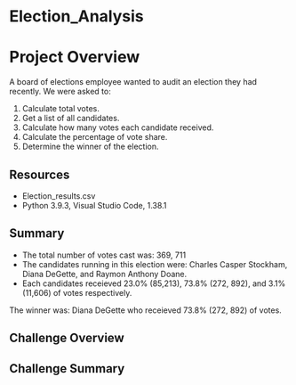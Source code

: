 # Election_Analysis

# Project Overview
A board of elections employee wanted to audit an election they had recently. We were asked to:
1. Calculate total votes.
2. Get a list of all candidates.
3. Calculate how many votes each candidate received.
4. Calculate the percentage of vote share.
5. Determine the winner of the election. 

## Resources
- Election_results.csv
- Python 3.9.3, Visual Studio Code, 1.38.1

## Summary
- The total number of votes cast was: 369, 711
- The candidates running in this election were: Charles Casper Stockham, Diana DeGette, and Raymon Anthony Doane.
- Each candidates receieved 23.0% (85,213), 73.8% (272, 892), and 3.1% (11,606) of votes respectively.

The winner was: Diana DeGette who receieved 73.8% (272, 892) of votes.
## Challenge Overview
## Challenge Summary
